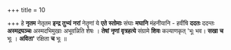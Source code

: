 +++
title = 10

+++
हे **नृतम** नेतृतम **इन्द्र** **तुभ्यं** **नरां** नेतॄणां ये **एते** **स्तोमाः** संघाः **मघानि** मंहनीयानि - हवींषि **ददतः** ददन्तः **अस्मद्र्यञ्चः** अस्मदभिमुखाः अभूवन्निति शेषः । **तेषां** **नृणां** **वृत्रहत्ये** संग्रामे **शिवः** कल्याणकृत् 'भूः भव। **सखा** **च** भूः । **अविता'** रक्षिता **च** भूः ॥